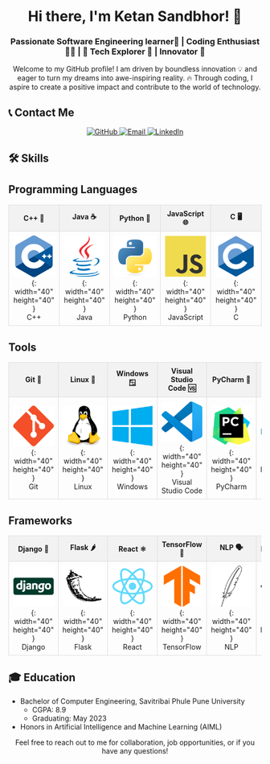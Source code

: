 <h1 align="center">Hi there, I'm Ketan Sandbhor! 👋</h1>


<h3 align="center">Passionate Software Engineering learner🚀 | Coding Enthusiast 👩‍💻 | 🌌 Tech Explorer 🌌 | Innovator 🧠</h3>

<p align="center">Welcome to my GitHub profile! I am driven by boundless innovation 💡 and eager to turn my dreams into awe-inspiring reality. 🔥 Through coding, I aspire to create a positive impact and contribute to the world of technology.</p>

<!-- Rest of the content remains the same -->



<h2 >📞 Contact Me</h2>

<p align="center">
  <a href="https://github.com/ketan70">
    <img src="https://img.shields.io/badge/GitHub-ketan70-blue?style=for-the-badge&logo=github" alt="GitHub">
  </a>
  <a href="mailto:ketansandbhor32@gmail.com">
    <img src="https://img.shields.io/badge/Email-ketansandbhor32%40gmail.com-red?style=for-the-badge&logo=gmail" alt="Email">
  </a>
  <a href="https://www.linkedin.com/in/ketan-sandbhor-7083/">
    <img src="https://img.shields.io/badge/LinkedIn-ketan--sandbhor--7083-green?style=for-the-badge&logo=linkedin" alt="LinkedIn">
  </a>
</p>

<h2 >🛠️ Skills</h2>

<style>
  table {
    border-collapse: collapse;
    width: 100%;
  }

  th, td {
    border: 1px solid #ddd;
    padding: 8px;
    text-align: center;
  }

  th {
    background-color: #f2f2f2;
  }

  .icon-img {
    display: block;
    margin: 0 auto;
  }
</style>

## Programming Languages
| C++ 🌟                  | Java ☕                  | Python 🐍              | JavaScript 🌐        | C 🖥️                |
|-------------------------|-------------------------|------------------------|----------------------|---------------------|
| ![C++](https://raw.githubusercontent.com/devicons/devicon/master/icons/cplusplus/cplusplus-original.svg){: width="40" height="40" }<br>C++ | ![Java](https://raw.githubusercontent.com/devicons/devicon/master/icons/java/java-original.svg){: width="40" height="40" }<br>Java | ![Python](https://raw.githubusercontent.com/devicons/devicon/master/icons/python/python-original.svg){: width="40" height="40" }<br>Python | ![JavaScript](https://raw.githubusercontent.com/devicons/devicon/master/icons/javascript/javascript-original.svg){: width="40" height="40" }<br>JavaScript | ![C](https://raw.githubusercontent.com/devicons/devicon/master/icons/c/c-original.svg){: width="40" height="40" }<br>C |

## Tools
| Git 🐙                  | Linux 🐧                | Windows 🪟             | Visual Studio Code 🆚 | PyCharm 🐍           | MySQL 🗄️              | Eclipse 🌒            |
|------------------------|-------------------------|------------------------|----------------------|----------------------|------------------------|-----------------------|
| ![Git](https://raw.githubusercontent.com/devicons/devicon/master/icons/git/git-original.svg){: width="40" height="40" }<br>Git | ![Linux](https://raw.githubusercontent.com/devicons/devicon/master/icons/linux/linux-original.svg){: width="40" height="40" }<br>Linux | ![Windows](https://raw.githubusercontent.com/devicons/devicon/master/icons/windows8/windows8-original.svg){: width="40" height="40" }<br>Windows | ![VSCode](https://raw.githubusercontent.com/devicons/devicon/master/icons/vscode/vscode-original.svg){: width="40" height="40" }<br>Visual Studio Code | ![PyCharm](https://raw.githubusercontent.com/devicons/devicon/master/icons/pycharm/pycharm-original.svg){: width="40" height="40" }<br>PyCharm | ![MySQL](https://raw.githubusercontent.com/devicons/devicon/master/icons/mysql/mysql-original-wordmark.svg){: width="40" height="40" }<br>MySQL | ![Eclipse](https://raw.githubusercontent.com/devicons/devicon/master/icons/eclipse/eclipse-original.svg){: width="40" height="40" }<br>Eclipse |

## Frameworks
| Django 🎸               | Flask 🌶️               | React ⚛️               | TensorFlow 🧠          | NLP 🗣️               | Bootstrap 🌈            | scikit-learn 🧮        |
|------------------------|-------------------------|------------------------|-----------------------|----------------------|-------------------------|-----------------------|
| ![Django](https://raw.githubusercontent.com/devicons/devicon/master/icons/django/django-original.svg){: width="40" height="40" }<br>Django | ![Flask](https://raw.githubusercontent.com/devicons/devicon/master/icons/flask/flask-original.svg){: width="40" height="40" }<br>Flask | ![React](https://raw.githubusercontent.com/devicons/devicon/master/icons/react/react-original.svg){: width="40" height="40" }<br>React | ![TensorFlow](https://raw.githubusercontent.com/devicons/devicon/master/icons/tensorflow/tensorflow-original.svg){: width="40" height="40" }<br>TensorFlow | ![NLP](https://raw.githubusercontent.com/devicons/devicon/master/icons/apache/apache-line.svg){: width="40" height="40" }<br>NLP | ![Bootstrap](https://raw.githubusercontent.com/devicons/devicon/master/icons/bootstrap/bootstrap-plain.svg){: width="40" height="40" }<br>Bootstrap | ![scikit-learn](https://raw.githubusercontent.com/devicons/devicon/master/icons/scikit-learn/scikit-learn-original.svg){: width="40" height="40" }<br>scikit-learn |




<h2 >🎓 Education</h2>

<ul>
  <li>
    Bachelor of Computer Engineering, Savitribai Phule Pune University
    <ul>
      <li>CGPA: 8.9</li>
      <li>Graduating: May 2023</li>
    </ul>
  </li>
  <li>Honors in Artificial Intelligence and Machine Learning (AIML)</li>
</ul>

<p align="center">Feel free to reach out to me for collaboration, job opportunities, or if you have any questions!</p>
